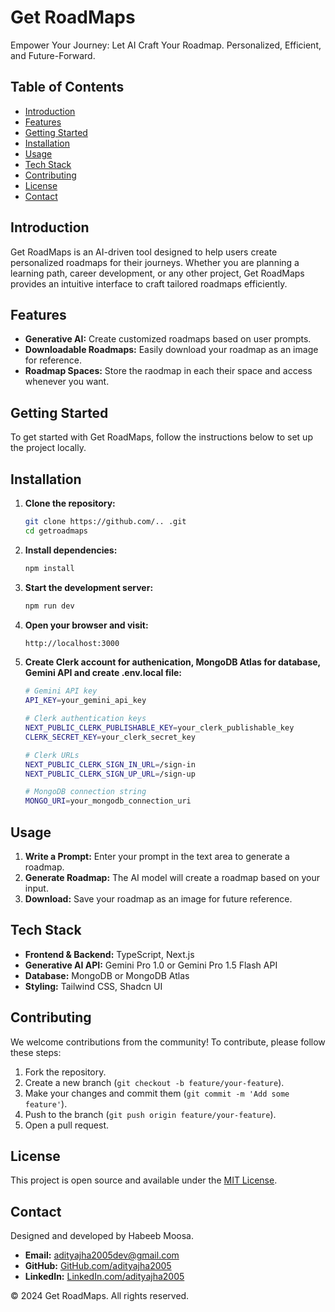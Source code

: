 # Get RoadMaps

Empower Your Journey: Let AI Craft Your Roadmap. Personalized, Efficient, and Future-Forward.

## Table of Contents

- [Introduction](#introduction)
- [Features](#features)
- [Getting Started](#getting-started)
- [Installation](#installation)
- [Usage](#usage)
- [Tech Stack](#tech-stack)
- [Contributing](#contributing)
- [License](#license)
- [Contact](#contact)

## Introduction

Get RoadMaps is an AI-driven tool designed to help users create personalized roadmaps for their journeys. Whether you are planning a learning path, career development, or any other project, Get RoadMaps provides an intuitive interface to craft tailored roadmaps efficiently.

## Features

- **Generative AI:** Create customized roadmaps based on user prompts.
- **Downloadable Roadmaps:** Easily download your roadmap as an image for reference.
- **Roadmap Spaces:** Store the raodmap in each their space and access whenever you want.

## Getting Started

To get started with Get RoadMaps, follow the instructions below to set up the project locally.

## Installation

1. **Clone the repository:**

   ```bash
   git clone https://github.com/.. .git
   cd getroadmaps
   ```
2. **Install dependencies:**

    ```bash
    npm install
    ```
3. **Start the development server:**

    ```bash
    npm run dev
    ```
4. **Open your browser and visit:**

    ```bash
    http://localhost:3000
    ```
5. **Create Clerk account for authenication, MongoDB Atlas for database, Gemini API and create .env.local file:**

    ```bash
    # Gemini API key
    API_KEY=your_gemini_api_key

    # Clerk authentication keys
    NEXT_PUBLIC_CLERK_PUBLISHABLE_KEY=your_clerk_publishable_key
    CLERK_SECRET_KEY=your_clerk_secret_key

    # Clerk URLs
    NEXT_PUBLIC_CLERK_SIGN_IN_URL=/sign-in
    NEXT_PUBLIC_CLERK_SIGN_UP_URL=/sign-up

    # MongoDB connection string
    MONGO_URI=your_mongodb_connection_uri
    ```

## Usage

1. **Write a Prompt:** Enter your prompt in the text area to generate a roadmap.
2. **Generate Roadmap:** The AI model will create a roadmap based on your input.
3. **Download:** Save your roadmap as an image for future reference.

## Tech Stack

- **Frontend & Backend:** TypeScript, Next.js
- **Generative AI API:** Gemini Pro 1.0 or Gemini Pro 1.5 Flash API
- **Database:** MongoDB or MongoDB Atlas
- **Styling:** Tailwind CSS, Shadcn UI

## Contributing

We welcome contributions from the community! To contribute, please follow these steps:

1. Fork the repository.
2. Create a new branch (`git checkout -b feature/your-feature`).
3. Make your changes and commit them (`git commit -m 'Add some feature'`).
4. Push to the branch (`git push origin feature/your-feature`).
5. Open a pull request.

## License

This project is open source and available under the [MIT License](LICENSE).

## Contact

Designed and developed by Habeeb Moosa.

- **Email:** adityajha2005dev@gmail.com
- **GitHub:** [GitHub.com/adityajha2005](https://github.com/adityajha2005)
- **LinkedIn:** [LinkedIn.com/adityajha2005](https://www.linkedin.com/in/adityajha2005)

© 2024 Get RoadMaps. All rights reserved.
